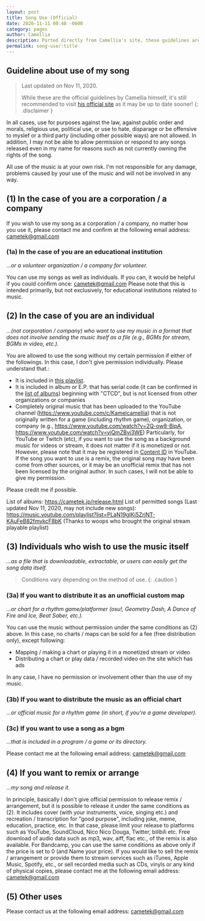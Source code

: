 ```yaml
---
layout: post
title: Song Use (Official)
date: 2020-11-11 00:48 -0600
category: pages
author: Camellia
description: Ported directly from Camellia's site, these guidelines are available in the wiki for accessibility reasons and coolness.
permalink: song-use/:title
---
```


## Guideline about use of my song

> Last updated on Nov 11, 2020.
>
> While these are the official guidelines by Camellia himself, it's still recommended to visit [his official site](https://cametek.jp/songuse_en.html) as it may be up to date sooner!
{: .disclaimer }

In all cases, use for purposes against the law, against public order and morals, religious use, political use, or use to hate, disparage or be offensive to myslef or a third party (including other possible ways) are not allowed.
In addition, I may not be able to allow permission or respond to any songs released even in my name for reasons such as not currently owning the rights of the song.

All use of the music is at your own risk. I'm not responsible for any damage, problems caused by your use of the music and will not be involved in any way.

## (1) In the case of you are a corporation / a company

If you wish to use my song as a corporation / a company, no matter how you use it, please contact me and confirm at the following email address:
<cametek@gmail.com>

### (1a) In the case of you are an educational institution

*...or a volunteer organization / a company for volunteer.*

You can use my songs as well as individuals. If you can, it would be helpful if you could confirm once:
<cametek@gmail.com>
Please note that this is intended primarily, but not exclusively, for educational institutions related to music.

## (2) In the case of you are an individual

*...(not corporation / company) who want to use my music in a format that does not involve sending the music itself as a file (e.g., BGMs for stream, BGMs in video, etc.).*

You are allowed to use the song without my certain permission if either of the followings. In this case, I don't give permission individually. Please understand that.:

- It is included in [this playlist](https://music.youtube.com/playlist?list=PLaN19gIKi5ZrjNT-KAuFeB82fmykcF8bK).
- It is included in album or E.P. that has serial code (it can be confirmed in the [list of albums](https://cametek.jp/release.html)) beginning with "CTCD", but is not licensed from other organizations or companies
- Completely original music that has been uploaded to the YouTube channel (<https://www.youtube.com/c/Kamelcamellia>) that is not originally written for a game (including rhythm game), organization, or company (e.g., <https://www.youtube.com/watch?v=2Q-ow8-BipA>, <https://www.youtube.com/watch?v=yjQmZBvi3WE>)
Particularly, for YouTube or Twitch (etc), if you want to use the song as a background music for videos or stream, it does not matter if it is monetized or not. However, please note that it may be registered in [Content ID](https://support.google.com/youtube/answer/2797370) in YouTube.
If the song you want to use is a remix, the original song may have been come from other sources, or it may be an unofficial remix that has not been licensed by the original author. In such cases, I will not be able to give my permission.

Please credit me if possible.

List of albums: <https://cametek.jp/release.html>
List of permitted songs (Last updated Nov 11, 2020, may not include new songs): <https://music.youtube.com/playlist?list=PLaN19gIKi5ZrjNT-KAuFeB82fmykcF8bK>
(Thanks to woops who brought the original stream playable playlist)

## (3) Individuals who wish to use the music itself

*...as a file that is downloadable, extractable, or users can easily get the song data itself.*

> Conditions vary depending on the method of use.
{: .caution }

### (3a) If you want to distribute it as an unofficial custom map

*...or chart for a rhythm game/platformer (osu!, Geometry Dash, A Dance of Fire and Ice, Beat Saber, etc.).*

You can use the music without permission under the same conditions as (2) above.
In this case, no charts / maps can be sold for a fee (free distribution only), except following:

- Mapping / making a chart or playing it in a monetized stream or video
- Distributing a chart or play data / recorded video on the site which has ads

In any case, I have no permission or involvement other than the use of my music.

### (3b) If you want to distribute the music as an official chart

*...or official music for a rhythm game (in short, if you're a game developer).*

### (3c) If you want to use a song as a bgm

*...that is included in a program / a game or its directory.*

Please contact me at the following email address:
<cametek@gmail.com>

## (4) If you want to remix or arrange

*...my song and release it.*

In principle, basically I don't give official permission to release remix / arrangement, but it is possible to release it under the same conditions as (2).
It includes cover (with your instruments, voice, singing etc.) and recreation / transcription for "good purpose", including joke, meme, education, practice, etc.
In that case, please limit your release to platforms such as YouTube, SoundCloud, Nico Nico Douga, Twitter, bilibili etc.
Free download of audio data such as mp3, wav, aiff, flac etc., of the remix is also available.
For Bandcamp, you can use the same conditions as above only if the price is set to 0 (and Name your price).
If you would like to sell the remix / arrangement or provide them to stream services such as iTunes, Apple Music, Spotify, etc., or sell recorded media such as CDs, vinyls or any kind of physical copies, please contact me at the following email address:
<cametek@gmail.com>

## (5) Other uses

Please contact us at the following email address:
<cametek@gmail.com>
